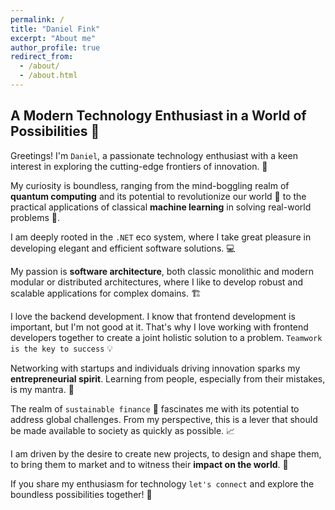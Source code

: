 ```yaml
---
permalink: /
title: "Daniel Fink"
excerpt: "About me"
author_profile: true
redirect_from: 
  - /about/
  - /about.html
---
```


## A Modern Technology Enthusiast in a World of Possibilities 🚀

Greetings! I'm `Daniel`, a passionate technology enthusiast with a keen interest in exploring the cutting-edge frontiers of innovation. 🔭

My curiosity is boundless, ranging from the mind-boggling realm of **quantum computing** and its potential to revolutionize our world 🤯 to the practical applications of classical **machine learning** in solving real-world problems 🤖.

I am deeply rooted in the `.NET` eco system, where I take great pleasure in developing elegant and efficient software solutions. 💻

My passion is **software architecture**, both classic monolithic and modern modular or distributed architectures, where I like to develop robust and scalable applications for complex domains. 🏗️

I love the backend development. I know that frontend development is important, but I'm not good at it. That's why I love working with frontend developers together to create a joint holistic solution to a problem. `Teamwork is the key to success` 💡

Networking with startups and individuals driving innovation sparks my **entrepreneurial spirit**. Learning from people, especially from their mistakes, is my mantra. 🤝

The realm of `sustainable finance` 🌿 fascinates me with its potential to address global challenges. From my perspective, this is a lever that should be made available to society as quickly as possible. 📈

I am driven by the desire to create new projects, to design and shape them, to bring them to market and to witness their **impact on the world**. 🎉

If you share my enthusiasm for technology `let's connect` and explore the boundless possibilities together! 🤝